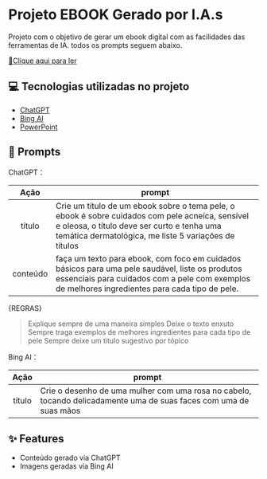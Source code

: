 # Projeto EBOOK Gerado por I.A.s

Projeto com o objetivo de gerar um ebook digital com as facilidades das ferramentas de IA. todos os prompts
seguem abaixo.

<a href="https://github.com/SuzaneAlves/prompts-recipe-to-create-a-ebook/blob/main/EBOOK%20-%20PELE%20EM%20EQUILIBRIO.pdf" title="View PDF now"> 📕Clique aqui para ler</a>

## 💻 Tecnologias utilizadas no projeto

- [ChatGPT](https://chat.openai.com/) 
- [Bing AI](https://www.bing.com/images/create)
- [PowerPoint](https://www.microsoft.com/en/microsoft-365/powerpoint)

## 🧠 Prompts


ChatGPT：

|   Ação   | prompt                                                                                                                                                                                                                                                                         |
| :------: | ------------------------------------------------------------------------------------------------------------------------------------------------------------------------------------------------------------------------------------------------------------------------------ |
|  título  | Crie um título de um ebook sobre o tema pele, o ebook é sobre cuidados com pele acneíca, sensível e oleosa, o título deve ser curto e tenha uma temática dermatológica, me liste 5 variações de títulos                                                       |
| conteúdo | faça um texto para ebook, com foco em cuidados básicos para uma pele saudável, liste os produtos essenciais para cuidados com a pele com exemplos de melhores ingredientes para cada tipo de pele.

{REGRAS}
>Explique sempre de uma maneira simples
>Deixe o texto enxuto
>Sempre traga exemplos de melhores ingredientes para cada tipo de pele
>Sempre deixe um titulo sugestivo por tópico


Bing AI：

|  Ação  | prompt                                                                                 |
| :----: | -------------------------------------------------------------------------------------- |
| título | Crie o desenho de uma mulher com uma rosa no cabelo, tocando delicadamente uma de suas faces com uma de suas mãos  |

## ✨ Features

- Conteúdo gerado via ChatGPT
- Imagens geradas via Bing AI




